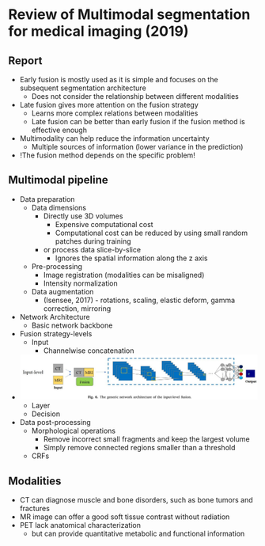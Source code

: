 # Review of Multimodal segmentation for medical imaging (2019)

## Report
-	Early fusion is mostly used as it is simple and focuses on the subsequent segmentation architecture
	-	Does not consider the relationship between different modalities
-	Late fusion gives more attention on the fusion strategy
	-	Learns more complex relations between modalities
	-	Late fusion can be better than early fusion if the fusion method is effective enough
-	Multimodality can help reduce the information uncertainty 
	-	Multiple sources of information (lower variance in the prediction)
-	!The fusion method depends on the specific problem!

## Multimodal pipeline
-	Data preparation
	-	Data dimensions
		-	Directly use 3D volumes
			-	Expensive computational cost
			-	Computational cost can be reduced by using small random patches during training
		-	or process data slice-by-slice
			-	Ignores the spatial information along the z axis
	-	Pre-processing
		-	Image registration (modalities can be misaligned)
		-	Intensity normalization
	-	Data augmentation
		-	(Isensee, 2017) - rotations, scaling, elastic deform, gamma correction, mirroring
-	Network Architecture
	-	Basic network backbone
-	Fusion strategy-levels
	-	Input
		-	Channelwise concatenation
-	![](../../images/input_level_fusion.png) 
	-	Layer 
	-	Decision
-	Data post-processing
	-	Morphological operations
		-	Remove incorrect small fragments and keep the largest volume
		-	Simply remove connected regions smaller than a threshold
	-	CRFs


## Modalities
-	CT can diagnose muscle and bone disorders, such as bone tumors and fractures
-	MR image can offer a good soft tissue contrast  without radiation
-	PET lack anatomical characterization
	-	but can provide quantitative metabolic and functional information

